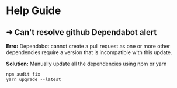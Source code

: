 # Help Guide


## ➜ Can't resolve github Dependabot alert
**Erro:** Dependabot cannot create a pull request as one or more other dependencies require a version that is incompatible with this update.

**Solution:** Manually update all the dependencies using npm or yarn <br/>
```
npm audit fix
yarn upgrade --latest
```
